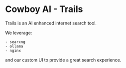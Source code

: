 # Cowboy AI - Trails
Trails is an AI enhanced internet search tool.

We leverage:

    - searxng
    - ollama
    - nginx

and our custom UI to provide a great search experience.